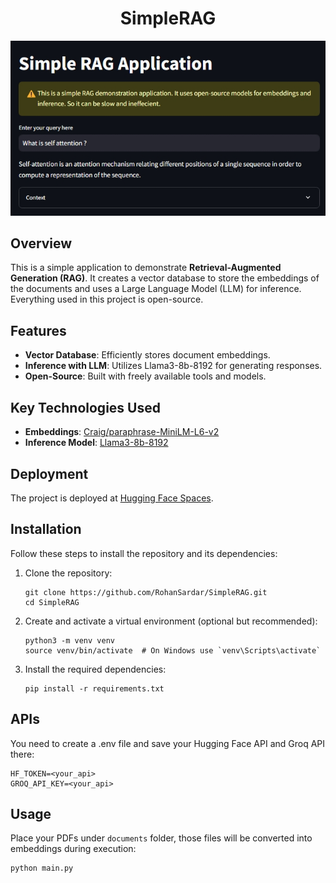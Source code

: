 <h1 align="center">SimpleRAG</h1>

<p align="center">
  <img src="./img.jpeg" alt="Screenshot"/>
</p>

## Overview

This is a simple application to demonstrate **Retrieval-Augmented Generation (RAG)**. It creates a vector database to store the embeddings of the documents and uses a Large Language Model (LLM) for inference. Everything used in this project is open-source.

## Features

- **Vector Database**: Efficiently stores document embeddings.
- **Inference with LLM**: Utilizes Llama3-8b-8192 for generating responses.
- **Open-Source**: Built with freely available tools and models.

## Key Technologies Used

- **Embeddings**: [Craig/paraphrase-MiniLM-L6-v2](https://huggingface.co/Craig/paraphrase-MiniLM-L6-v2)
- **Inference Model**: [Llama3-8b-8192](https://huggingface.co/models/meta-llama/Meta-Llama-3-8B)

## Deployment

The project is deployed at [Hugging Face Spaces](https://huggingface.co/spaces/RohanSardar/simpleRAG).

## Installation

Follow these steps to install the repository and its dependencies:

1. Clone the repository:

   ```
   git clone https://github.com/RohanSardar/SimpleRAG.git
   cd SimpleRAG
2. Create and activate a virtual environment (optional but recommended):
   
   ```
   python3 -m venv venv
   source venv/bin/activate  # On Windows use `venv\Scripts\activate`
4. Install the required dependencies:

   ```
   pip install -r requirements.txt
## APIs

You need to create a .env file and save your Hugging Face API and Groq API there:

  ```
  HF_TOKEN=<your_api>
  GROQ_API_KEY=<your_api>
  ```
## Usage

Place your PDFs under `documents` folder, those files will be converted into embeddings during execution:

  ```
python main.py
